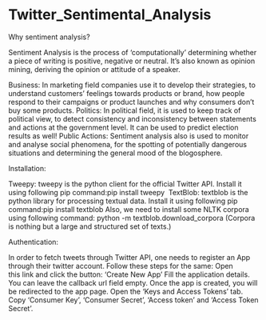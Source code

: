 # Twitter_Sentimental_Analysis

Why sentiment analysis?

Sentiment Analysis is the process of ‘computationally’ determining whether a piece of writing is positive, negative or neutral. It’s also known as opinion mining, deriving the opinion or attitude of a speaker.

Business: In marketing field companies use it to develop their strategies, to understand customers’ feelings towards products or brand, how people respond to their campaigns or product launches and why consumers don’t buy some products.
Politics: In political field, it is used to keep track of political view, to detect consistency and inconsistency between statements and actions at the government level. It can be used to predict election results as well!
Public Actions: Sentiment analysis also is used to monitor and analyse social phenomena, for the spotting of potentially dangerous situations and determining the general mood of the blogosphere.

Installation:

Tweepy: tweepy is the python client for the official Twitter API. Install it using following pip command:pip install tweepy 
TextBlob: textblob is the python library for processing textual data. Install it using following pip command:pip install textblob Also, we need to install some NLTK corpora using following command: python -m textblob.download_corpora (Corpora is nothing but a large and structured set of texts.) 

Authentication:

In order to fetch tweets through Twitter API, one needs to register an App through their twitter account. Follow these steps for the same:
Open this link and click the button: ‘Create New App’
Fill the application details. You can leave the callback url field empty.
Once the app is created, you will be redirected to the app page.
Open the ‘Keys and Access Tokens’ tab.
Copy ‘Consumer Key’, ‘Consumer Secret’, ‘Access token’ and ‘Access Token Secret’.
